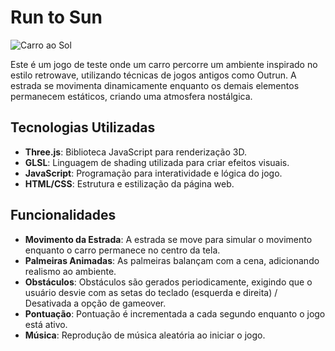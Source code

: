# Run to Sun

![Carro ao Sol](imag/car.png)

Este é um jogo de teste onde um carro percorre um ambiente inspirado no estilo retrowave, utilizando técnicas de jogos antigos como Outrun. A estrada se movimenta dinamicamente enquanto os demais elementos permanecem estáticos, criando uma atmosfera nostálgica.

## Tecnologias Utilizadas
- **Three.js**: Biblioteca JavaScript para renderização 3D.
- **GLSL**: Linguagem de shading utilizada para criar efeitos visuais.
- **JavaScript**: Programação para interatividade e lógica do jogo.
- **HTML/CSS**: Estrutura e estilização da página web.

## Funcionalidades
- **Movimento da Estrada**: A estrada se move para simular o movimento enquanto o carro permanece no centro da tela.
- **Palmeiras Animadas**: As palmeiras balançam com a cena, adicionando realismo ao ambiente.
- **Obstáculos**: Obstáculos são gerados periodicamente, exigindo que o usuário desvie com as setas do teclado (esquerda e direita) / Desativada a opção de gameover.
- **Pontuação**: Pontuação é incrementada a cada segundo enquanto o jogo está ativo.
- **Música**: Reprodução de música aleatória ao iniciar o jogo.


